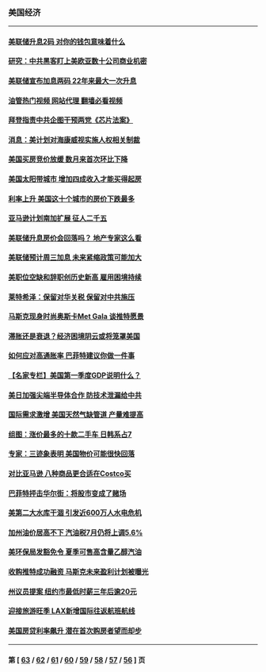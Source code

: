 ### 美国经济
---
#### [美联储升息2码 对你的钱包意味着什么](../../pages/ncid1078158/n13727177.md?05051245) 
#### [研究：中共黑客盯上美欧亚数十公司商业机密](../../pages/ncid1078158/n13727250.md?05051245) 
#### [美联储宣布加息两码 22年来最大一次升息](../../pages/ncid1078158/n13727237.md?05051245) 
#### [油管热门视频 网站代理 翻墙必看视频](http://209.222.30.114:81/youtube.html?05051245)
#### [拜登指责中共企图干预两党《芯片法案》](../../pages/ncid1078158/n13727200.md?05051245) 
#### [消息：美计划对海康威视实施人权相关制裁](../../pages/ncid1078158/n13727090.md?05051245) 
#### [美国买房竞价放缓 数月来首次环比下降](../../pages/ncid1078158/n13726763.md?05051245) 
#### [美国太阳带城市 增加四成收入才能买得起房](../../pages/ncid1078158/n13726739.md?05051245) 
#### [利率上升 美国这十个城市的房价下跌最多](../../pages/ncid1078158/n13726672.md?05051245) 
#### [亚马逊计划南加扩展 征人二千五](../../pages/ncid1078158/n13726609.md?05051245) 
#### [美联储升息房价会回落吗？ 地产专家这么看](../../pages/ncid1078158/n13726486.md?05051245) 
#### [美联储预计周三加息 未来紧缩政策可能加大](../../pages/ncid1078158/n13726509.md?05051245) 
#### [美职位空缺和辞职创历史新高 雇用困境持续](../../pages/ncid1078158/n13726480.md?05051245) 
#### [莱特希泽：保留对华关税 保留对中共施压](../../pages/ncid1078158/n13726477.md?05051245) 
#### [马斯克现身时尚奥斯卡Met Gala 谈推特愿景](../../pages/ncid1078158/n13726328.md?05051245) 
#### [滞胀还是衰退？经济困境阴云或将笼罩美国](../../pages/ncid1078158/n13726114.md?05051245) 
#### [如何应对高通胀率 巴菲特建议你做一件事](../../pages/ncid1078158/n13725711.md?05051245) 
#### [【名家专栏】美国第一季度GDP说明什么？](../../pages/ncid1078158/n13725561.md?05051245) 
#### [美日加强尖端半导体合作 防技术泄漏给中共](../../pages/ncid1078158/n13725683.md?05051245) 
#### [国际需求激增 美国天然气缺管道 产量难提高](../../pages/ncid1078158/n13725419.md?05051245) 
#### [组图：涨价最多的十款二手车 日韩系占7](../../pages/ncid1078158/n13721872.md?05051245) 
#### [专家：三迹象表明 美国物价可能很快回落](../../pages/ncid1078158/n13724887.md?05051245) 
#### [对比亚马逊 八种商品更合适在Costco买](../../pages/ncid1078158/n13722746.md?05051245) 
#### [巴菲特抨击华尔街：将股市变成了赌场](../../pages/ncid1078158/n13724368.md?05051245) 
#### [美第二大水库干涸 引发近600万人水电危机](../../pages/ncid1078158/n13724250.md?05051245) 
#### [加州油价居高不下 汽油税7月仍将上调5.6%](../../pages/ncid1078158/n13723753.md?05051245) 
#### [美环保局发豁免令 夏季可售高含量乙醇汽油](../../pages/ncid1078158/n13723630.md?05051245) 
#### [收购推特成功融资 马斯克未来盈利计划被曝光](../../pages/ncid1078158/n13723526.md?05051245) 
#### [州议员提案 纽约市最低时薪三年后逾20元](../../pages/ncid1078158/n13723070.md?05051245) 
#### [迎接旅游旺季 LAX新增国际往返航班航线](../../pages/ncid1078158/n13722824.md?05051245) 
#### [美国房贷利率飙升 潜在首次购房者望而却步](../../pages/ncid1078158/n13722721.md?05051245) 

---
#### 第 [ [63](./63.md?05051245) / [62](./62.md?05051245) / [61](./61.md?05051245) / [60](./60.md?05051245) / [59](./59.md?05051245) / [58](./58.md?05051245) / [57](./57.md?05051245) / [56](./56.md?05051245) ] 页
